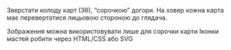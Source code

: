Зверстати колоду карт (36), “сорочкою” догори. На ховер кожна карта має перевертатися лицьовою стороною до глядача.

Зображення можна використовувати лише для сорочки карти
Іконки мастей робити через HTML/CSS або SVG
